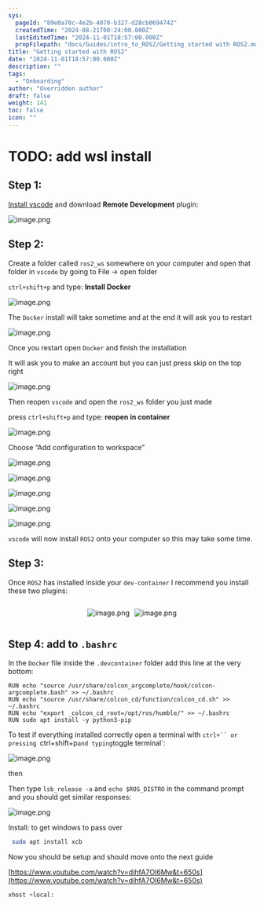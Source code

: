 ```yaml
---
sys:
  pageId: "89e0a78c-4e2b-4070-b327-d28cb0694742"
  createdTime: "2024-08-21T00:24:00.000Z"
  lastEditedTime: "2024-11-01T18:57:00.000Z"
  propFilepath: "docs/Guides/intro_to_ROS2/Getting started with ROS2.md"
title: "Getting started with ROS2"
date: "2024-11-01T18:57:00.000Z"
description: ""
tags:
  - "Onboarding"
author: "Overridden author"
draft: false
weight: 141
toc: false
icon: ""
---
```


# TODO: add wsl install

## Step 1:

[Install vscode](https://code.visualstudio.com/download) and download **Remote Development** plugin:

![image.png](https://prod-files-secure.s3.us-west-2.amazonaws.com/d518164a-d88e-44d1-a4ee-3adb3bd8bce0/efb52993-1881-4a40-b95e-6f020334f022/image.png?X-Amz-Algorithm=AWS4-HMAC-SHA256&X-Amz-Content-Sha256=UNSIGNED-PAYLOAD&X-Amz-Credential=ASIAZI2LB466Z5H2Q6H5%2F20250312%2Fus-west-2%2Fs3%2Faws4_request&X-Amz-Date=20250312T210717Z&X-Amz-Expires=3600&X-Amz-Security-Token=IQoJb3JpZ2luX2VjEH0aCXVzLXdlc3QtMiJHMEUCIQDfUQvb5hiDOQxkukD59iqKqW4hJePVek2xKy6s33OwlQIgXB0Abz25YvNj9kA5BsipxKpaVOiSVXxUv%2BbUtjCRFTcqiAQIxv%2F%2F%2F%2F%2F%2F%2F%2F%2F%2FARAAGgw2Mzc0MjMxODM4MDUiDFY4niNhc5cEir7QqCrcA47nt1JDgFWilksyRQLAy%2Br8SDac36PHmqvK2TyrL2crvoW90brhB%2B5m34jz3KKkRHo%2BDxYBfvJYexKH71vWsKEvbtxVBQXexv3SJmf%2FNJZAfIm0MpRK70IflqUZA%2BlYgvDRB4Les%2Bd9urYVVlzEsPGzSuuZN2xfB9AWDQEsnwi64mgRxPhdvJ49oaNICDoCyCpAPp1Hh2tL17XoOab8DdC3mxGlzhDKQD7Z%2ByMssMl3cVF4HpBg8xuasf6Oc8bodYfY37adUmbzur69DP0Fpg7rHkstmIYY0OUHkI4pj4kSet1PfiNRn4ENGpMI2UGcRKYUm2wBc1II9xz9KmNZDIVG2fRUD4Y2GlyhDkQx2uk45LAUHNr5cz0euI3GQpZ2z4peCKxMOMLqOmP2IzTIivNR1GGSRAgBEUjRfmFjpPKQer1HIe9XR33UjUW8iBbzDwMdB4QhdXCPuwA4%2BqEtDcpRCQwDMxvHdcOQVuPC1G%2F1bnChv%2F7mr3W3uXYjUNFif5ZKWyFTB1UWzwCs36CU%2FbkUbiqkS1tanSYRJ73tT9lfXTprSLgQKA0v2tdNonwm8Kw1qdPbvwsF%2BmLdP2ykye7z4a4uJ%2Fo4kN74aqcPiaEYHuwiGO1pYwCtXUVOMI7kx74GOqUBfiY7qVLYwKJ3a3IUue0pI9NqFLL6PATTOXsAxZzRZCaH98D9eg6xLhCxmKhHHwukeISS5dZbdUEr0rMHessuiYg1n%2F9Yp00lLWcAVBdojoFy4GKHAN%2F8OmH81BQ%2FGX49mCdOdY2IDDZgIhUPysYZABW23jCM4JvuAkjswUk4AdQNziOA1tV0rrllWpE8bM4tVa92Q6GQxJf%2Bb4RqctVElQnI%2Brhi&X-Amz-Signature=2d2e90114c8b364f870453b80525361c54d11e73f03f27beb2f1da35b95e951e&X-Amz-SignedHeaders=host&x-id=GetObject)

## Step 2:

Create a folder called `ros2_ws` somewhere on your computer and open that folder in `vscode` by going to File → open folder 

`ctrl+shift+p` and type: **Install Docker**

![image.png](https://prod-files-secure.s3.us-west-2.amazonaws.com/d518164a-d88e-44d1-a4ee-3adb3bd8bce0/2269dc0e-1cd5-47ff-bceb-c04ad9b2eab0/image.png?X-Amz-Algorithm=AWS4-HMAC-SHA256&X-Amz-Content-Sha256=UNSIGNED-PAYLOAD&X-Amz-Credential=ASIAZI2LB466Z5H2Q6H5%2F20250312%2Fus-west-2%2Fs3%2Faws4_request&X-Amz-Date=20250312T210717Z&X-Amz-Expires=3600&X-Amz-Security-Token=IQoJb3JpZ2luX2VjEH0aCXVzLXdlc3QtMiJHMEUCIQDfUQvb5hiDOQxkukD59iqKqW4hJePVek2xKy6s33OwlQIgXB0Abz25YvNj9kA5BsipxKpaVOiSVXxUv%2BbUtjCRFTcqiAQIxv%2F%2F%2F%2F%2F%2F%2F%2F%2F%2FARAAGgw2Mzc0MjMxODM4MDUiDFY4niNhc5cEir7QqCrcA47nt1JDgFWilksyRQLAy%2Br8SDac36PHmqvK2TyrL2crvoW90brhB%2B5m34jz3KKkRHo%2BDxYBfvJYexKH71vWsKEvbtxVBQXexv3SJmf%2FNJZAfIm0MpRK70IflqUZA%2BlYgvDRB4Les%2Bd9urYVVlzEsPGzSuuZN2xfB9AWDQEsnwi64mgRxPhdvJ49oaNICDoCyCpAPp1Hh2tL17XoOab8DdC3mxGlzhDKQD7Z%2ByMssMl3cVF4HpBg8xuasf6Oc8bodYfY37adUmbzur69DP0Fpg7rHkstmIYY0OUHkI4pj4kSet1PfiNRn4ENGpMI2UGcRKYUm2wBc1II9xz9KmNZDIVG2fRUD4Y2GlyhDkQx2uk45LAUHNr5cz0euI3GQpZ2z4peCKxMOMLqOmP2IzTIivNR1GGSRAgBEUjRfmFjpPKQer1HIe9XR33UjUW8iBbzDwMdB4QhdXCPuwA4%2BqEtDcpRCQwDMxvHdcOQVuPC1G%2F1bnChv%2F7mr3W3uXYjUNFif5ZKWyFTB1UWzwCs36CU%2FbkUbiqkS1tanSYRJ73tT9lfXTprSLgQKA0v2tdNonwm8Kw1qdPbvwsF%2BmLdP2ykye7z4a4uJ%2Fo4kN74aqcPiaEYHuwiGO1pYwCtXUVOMI7kx74GOqUBfiY7qVLYwKJ3a3IUue0pI9NqFLL6PATTOXsAxZzRZCaH98D9eg6xLhCxmKhHHwukeISS5dZbdUEr0rMHessuiYg1n%2F9Yp00lLWcAVBdojoFy4GKHAN%2F8OmH81BQ%2FGX49mCdOdY2IDDZgIhUPysYZABW23jCM4JvuAkjswUk4AdQNziOA1tV0rrllWpE8bM4tVa92Q6GQxJf%2Bb4RqctVElQnI%2Brhi&X-Amz-Signature=f7cfa83dd581dad0f419bb40147e457210048797062f57b05fb8250e28222dab&X-Amz-SignedHeaders=host&x-id=GetObject)

The `Docker` install will take sometime and at the end it will ask you to restart

![image.png](https://prod-files-secure.s3.us-west-2.amazonaws.com/d518164a-d88e-44d1-a4ee-3adb3bd8bce0/ed233f78-be33-4b1f-b89c-9c346c0e961e/image.png?X-Amz-Algorithm=AWS4-HMAC-SHA256&X-Amz-Content-Sha256=UNSIGNED-PAYLOAD&X-Amz-Credential=ASIAZI2LB466Z5H2Q6H5%2F20250312%2Fus-west-2%2Fs3%2Faws4_request&X-Amz-Date=20250312T210717Z&X-Amz-Expires=3600&X-Amz-Security-Token=IQoJb3JpZ2luX2VjEH0aCXVzLXdlc3QtMiJHMEUCIQDfUQvb5hiDOQxkukD59iqKqW4hJePVek2xKy6s33OwlQIgXB0Abz25YvNj9kA5BsipxKpaVOiSVXxUv%2BbUtjCRFTcqiAQIxv%2F%2F%2F%2F%2F%2F%2F%2F%2F%2FARAAGgw2Mzc0MjMxODM4MDUiDFY4niNhc5cEir7QqCrcA47nt1JDgFWilksyRQLAy%2Br8SDac36PHmqvK2TyrL2crvoW90brhB%2B5m34jz3KKkRHo%2BDxYBfvJYexKH71vWsKEvbtxVBQXexv3SJmf%2FNJZAfIm0MpRK70IflqUZA%2BlYgvDRB4Les%2Bd9urYVVlzEsPGzSuuZN2xfB9AWDQEsnwi64mgRxPhdvJ49oaNICDoCyCpAPp1Hh2tL17XoOab8DdC3mxGlzhDKQD7Z%2ByMssMl3cVF4HpBg8xuasf6Oc8bodYfY37adUmbzur69DP0Fpg7rHkstmIYY0OUHkI4pj4kSet1PfiNRn4ENGpMI2UGcRKYUm2wBc1II9xz9KmNZDIVG2fRUD4Y2GlyhDkQx2uk45LAUHNr5cz0euI3GQpZ2z4peCKxMOMLqOmP2IzTIivNR1GGSRAgBEUjRfmFjpPKQer1HIe9XR33UjUW8iBbzDwMdB4QhdXCPuwA4%2BqEtDcpRCQwDMxvHdcOQVuPC1G%2F1bnChv%2F7mr3W3uXYjUNFif5ZKWyFTB1UWzwCs36CU%2FbkUbiqkS1tanSYRJ73tT9lfXTprSLgQKA0v2tdNonwm8Kw1qdPbvwsF%2BmLdP2ykye7z4a4uJ%2Fo4kN74aqcPiaEYHuwiGO1pYwCtXUVOMI7kx74GOqUBfiY7qVLYwKJ3a3IUue0pI9NqFLL6PATTOXsAxZzRZCaH98D9eg6xLhCxmKhHHwukeISS5dZbdUEr0rMHessuiYg1n%2F9Yp00lLWcAVBdojoFy4GKHAN%2F8OmH81BQ%2FGX49mCdOdY2IDDZgIhUPysYZABW23jCM4JvuAkjswUk4AdQNziOA1tV0rrllWpE8bM4tVa92Q6GQxJf%2Bb4RqctVElQnI%2Brhi&X-Amz-Signature=9f8a5847895ea0c07247daff1091dcae729b6d47acd84de9f1d35422972a1bc7&X-Amz-SignedHeaders=host&x-id=GetObject)

Once you restart open `Docker` and finish the installation

It will ask you to make an account but you can just press skip on the top right

![image.png](https://prod-files-secure.s3.us-west-2.amazonaws.com/d518164a-d88e-44d1-a4ee-3adb3bd8bce0/21010ad9-1659-4fd9-9f59-9932a09b2a3d/image.png?X-Amz-Algorithm=AWS4-HMAC-SHA256&X-Amz-Content-Sha256=UNSIGNED-PAYLOAD&X-Amz-Credential=ASIAZI2LB466Z5H2Q6H5%2F20250312%2Fus-west-2%2Fs3%2Faws4_request&X-Amz-Date=20250312T210717Z&X-Amz-Expires=3600&X-Amz-Security-Token=IQoJb3JpZ2luX2VjEH0aCXVzLXdlc3QtMiJHMEUCIQDfUQvb5hiDOQxkukD59iqKqW4hJePVek2xKy6s33OwlQIgXB0Abz25YvNj9kA5BsipxKpaVOiSVXxUv%2BbUtjCRFTcqiAQIxv%2F%2F%2F%2F%2F%2F%2F%2F%2F%2FARAAGgw2Mzc0MjMxODM4MDUiDFY4niNhc5cEir7QqCrcA47nt1JDgFWilksyRQLAy%2Br8SDac36PHmqvK2TyrL2crvoW90brhB%2B5m34jz3KKkRHo%2BDxYBfvJYexKH71vWsKEvbtxVBQXexv3SJmf%2FNJZAfIm0MpRK70IflqUZA%2BlYgvDRB4Les%2Bd9urYVVlzEsPGzSuuZN2xfB9AWDQEsnwi64mgRxPhdvJ49oaNICDoCyCpAPp1Hh2tL17XoOab8DdC3mxGlzhDKQD7Z%2ByMssMl3cVF4HpBg8xuasf6Oc8bodYfY37adUmbzur69DP0Fpg7rHkstmIYY0OUHkI4pj4kSet1PfiNRn4ENGpMI2UGcRKYUm2wBc1II9xz9KmNZDIVG2fRUD4Y2GlyhDkQx2uk45LAUHNr5cz0euI3GQpZ2z4peCKxMOMLqOmP2IzTIivNR1GGSRAgBEUjRfmFjpPKQer1HIe9XR33UjUW8iBbzDwMdB4QhdXCPuwA4%2BqEtDcpRCQwDMxvHdcOQVuPC1G%2F1bnChv%2F7mr3W3uXYjUNFif5ZKWyFTB1UWzwCs36CU%2FbkUbiqkS1tanSYRJ73tT9lfXTprSLgQKA0v2tdNonwm8Kw1qdPbvwsF%2BmLdP2ykye7z4a4uJ%2Fo4kN74aqcPiaEYHuwiGO1pYwCtXUVOMI7kx74GOqUBfiY7qVLYwKJ3a3IUue0pI9NqFLL6PATTOXsAxZzRZCaH98D9eg6xLhCxmKhHHwukeISS5dZbdUEr0rMHessuiYg1n%2F9Yp00lLWcAVBdojoFy4GKHAN%2F8OmH81BQ%2FGX49mCdOdY2IDDZgIhUPysYZABW23jCM4JvuAkjswUk4AdQNziOA1tV0rrllWpE8bM4tVa92Q6GQxJf%2Bb4RqctVElQnI%2Brhi&X-Amz-Signature=e15c167cefa52f55c6ab9a71dc68f185ea3aa67f7fdc1459ca881e0e14fcb50f&X-Amz-SignedHeaders=host&x-id=GetObject)

Then reopen `vscode` and open the `ros2_ws` folder you just made

press `ctrl+shift+p` and type: **reopen in container**

![image.png](https://prod-files-secure.s3.us-west-2.amazonaws.com/d518164a-d88e-44d1-a4ee-3adb3bd8bce0/4e93b8c2-41ad-488c-8095-c74205196118/image.png?X-Amz-Algorithm=AWS4-HMAC-SHA256&X-Amz-Content-Sha256=UNSIGNED-PAYLOAD&X-Amz-Credential=ASIAZI2LB466Z5H2Q6H5%2F20250312%2Fus-west-2%2Fs3%2Faws4_request&X-Amz-Date=20250312T210717Z&X-Amz-Expires=3600&X-Amz-Security-Token=IQoJb3JpZ2luX2VjEH0aCXVzLXdlc3QtMiJHMEUCIQDfUQvb5hiDOQxkukD59iqKqW4hJePVek2xKy6s33OwlQIgXB0Abz25YvNj9kA5BsipxKpaVOiSVXxUv%2BbUtjCRFTcqiAQIxv%2F%2F%2F%2F%2F%2F%2F%2F%2F%2FARAAGgw2Mzc0MjMxODM4MDUiDFY4niNhc5cEir7QqCrcA47nt1JDgFWilksyRQLAy%2Br8SDac36PHmqvK2TyrL2crvoW90brhB%2B5m34jz3KKkRHo%2BDxYBfvJYexKH71vWsKEvbtxVBQXexv3SJmf%2FNJZAfIm0MpRK70IflqUZA%2BlYgvDRB4Les%2Bd9urYVVlzEsPGzSuuZN2xfB9AWDQEsnwi64mgRxPhdvJ49oaNICDoCyCpAPp1Hh2tL17XoOab8DdC3mxGlzhDKQD7Z%2ByMssMl3cVF4HpBg8xuasf6Oc8bodYfY37adUmbzur69DP0Fpg7rHkstmIYY0OUHkI4pj4kSet1PfiNRn4ENGpMI2UGcRKYUm2wBc1II9xz9KmNZDIVG2fRUD4Y2GlyhDkQx2uk45LAUHNr5cz0euI3GQpZ2z4peCKxMOMLqOmP2IzTIivNR1GGSRAgBEUjRfmFjpPKQer1HIe9XR33UjUW8iBbzDwMdB4QhdXCPuwA4%2BqEtDcpRCQwDMxvHdcOQVuPC1G%2F1bnChv%2F7mr3W3uXYjUNFif5ZKWyFTB1UWzwCs36CU%2FbkUbiqkS1tanSYRJ73tT9lfXTprSLgQKA0v2tdNonwm8Kw1qdPbvwsF%2BmLdP2ykye7z4a4uJ%2Fo4kN74aqcPiaEYHuwiGO1pYwCtXUVOMI7kx74GOqUBfiY7qVLYwKJ3a3IUue0pI9NqFLL6PATTOXsAxZzRZCaH98D9eg6xLhCxmKhHHwukeISS5dZbdUEr0rMHessuiYg1n%2F9Yp00lLWcAVBdojoFy4GKHAN%2F8OmH81BQ%2FGX49mCdOdY2IDDZgIhUPysYZABW23jCM4JvuAkjswUk4AdQNziOA1tV0rrllWpE8bM4tVa92Q6GQxJf%2Bb4RqctVElQnI%2Brhi&X-Amz-Signature=2a9d5c20f339dac40fcd3db4c6aeb934d8fbef4c508f4dec269568c5c3319bbf&X-Amz-SignedHeaders=host&x-id=GetObject)

Choose “Add configuration to workspace”

![image.png](https://prod-files-secure.s3.us-west-2.amazonaws.com/d518164a-d88e-44d1-a4ee-3adb3bd8bce0/9560b282-5060-4989-ba37-97e7b2c22476/image.png?X-Amz-Algorithm=AWS4-HMAC-SHA256&X-Amz-Content-Sha256=UNSIGNED-PAYLOAD&X-Amz-Credential=ASIAZI2LB466Z5H2Q6H5%2F20250312%2Fus-west-2%2Fs3%2Faws4_request&X-Amz-Date=20250312T210717Z&X-Amz-Expires=3600&X-Amz-Security-Token=IQoJb3JpZ2luX2VjEH0aCXVzLXdlc3QtMiJHMEUCIQDfUQvb5hiDOQxkukD59iqKqW4hJePVek2xKy6s33OwlQIgXB0Abz25YvNj9kA5BsipxKpaVOiSVXxUv%2BbUtjCRFTcqiAQIxv%2F%2F%2F%2F%2F%2F%2F%2F%2F%2FARAAGgw2Mzc0MjMxODM4MDUiDFY4niNhc5cEir7QqCrcA47nt1JDgFWilksyRQLAy%2Br8SDac36PHmqvK2TyrL2crvoW90brhB%2B5m34jz3KKkRHo%2BDxYBfvJYexKH71vWsKEvbtxVBQXexv3SJmf%2FNJZAfIm0MpRK70IflqUZA%2BlYgvDRB4Les%2Bd9urYVVlzEsPGzSuuZN2xfB9AWDQEsnwi64mgRxPhdvJ49oaNICDoCyCpAPp1Hh2tL17XoOab8DdC3mxGlzhDKQD7Z%2ByMssMl3cVF4HpBg8xuasf6Oc8bodYfY37adUmbzur69DP0Fpg7rHkstmIYY0OUHkI4pj4kSet1PfiNRn4ENGpMI2UGcRKYUm2wBc1II9xz9KmNZDIVG2fRUD4Y2GlyhDkQx2uk45LAUHNr5cz0euI3GQpZ2z4peCKxMOMLqOmP2IzTIivNR1GGSRAgBEUjRfmFjpPKQer1HIe9XR33UjUW8iBbzDwMdB4QhdXCPuwA4%2BqEtDcpRCQwDMxvHdcOQVuPC1G%2F1bnChv%2F7mr3W3uXYjUNFif5ZKWyFTB1UWzwCs36CU%2FbkUbiqkS1tanSYRJ73tT9lfXTprSLgQKA0v2tdNonwm8Kw1qdPbvwsF%2BmLdP2ykye7z4a4uJ%2Fo4kN74aqcPiaEYHuwiGO1pYwCtXUVOMI7kx74GOqUBfiY7qVLYwKJ3a3IUue0pI9NqFLL6PATTOXsAxZzRZCaH98D9eg6xLhCxmKhHHwukeISS5dZbdUEr0rMHessuiYg1n%2F9Yp00lLWcAVBdojoFy4GKHAN%2F8OmH81BQ%2FGX49mCdOdY2IDDZgIhUPysYZABW23jCM4JvuAkjswUk4AdQNziOA1tV0rrllWpE8bM4tVa92Q6GQxJf%2Bb4RqctVElQnI%2Brhi&X-Amz-Signature=aac5b3a9fce43254f855b45ae8097f0e86c59db23c320f40401dba14bf565380&X-Amz-SignedHeaders=host&x-id=GetObject)

![image.png](https://prod-files-secure.s3.us-west-2.amazonaws.com/d518164a-d88e-44d1-a4ee-3adb3bd8bce0/2ee63f81-886b-48e8-a553-dc6e5eac99e4/image.png?X-Amz-Algorithm=AWS4-HMAC-SHA256&X-Amz-Content-Sha256=UNSIGNED-PAYLOAD&X-Amz-Credential=ASIAZI2LB466Z5H2Q6H5%2F20250312%2Fus-west-2%2Fs3%2Faws4_request&X-Amz-Date=20250312T210717Z&X-Amz-Expires=3600&X-Amz-Security-Token=IQoJb3JpZ2luX2VjEH0aCXVzLXdlc3QtMiJHMEUCIQDfUQvb5hiDOQxkukD59iqKqW4hJePVek2xKy6s33OwlQIgXB0Abz25YvNj9kA5BsipxKpaVOiSVXxUv%2BbUtjCRFTcqiAQIxv%2F%2F%2F%2F%2F%2F%2F%2F%2F%2FARAAGgw2Mzc0MjMxODM4MDUiDFY4niNhc5cEir7QqCrcA47nt1JDgFWilksyRQLAy%2Br8SDac36PHmqvK2TyrL2crvoW90brhB%2B5m34jz3KKkRHo%2BDxYBfvJYexKH71vWsKEvbtxVBQXexv3SJmf%2FNJZAfIm0MpRK70IflqUZA%2BlYgvDRB4Les%2Bd9urYVVlzEsPGzSuuZN2xfB9AWDQEsnwi64mgRxPhdvJ49oaNICDoCyCpAPp1Hh2tL17XoOab8DdC3mxGlzhDKQD7Z%2ByMssMl3cVF4HpBg8xuasf6Oc8bodYfY37adUmbzur69DP0Fpg7rHkstmIYY0OUHkI4pj4kSet1PfiNRn4ENGpMI2UGcRKYUm2wBc1II9xz9KmNZDIVG2fRUD4Y2GlyhDkQx2uk45LAUHNr5cz0euI3GQpZ2z4peCKxMOMLqOmP2IzTIivNR1GGSRAgBEUjRfmFjpPKQer1HIe9XR33UjUW8iBbzDwMdB4QhdXCPuwA4%2BqEtDcpRCQwDMxvHdcOQVuPC1G%2F1bnChv%2F7mr3W3uXYjUNFif5ZKWyFTB1UWzwCs36CU%2FbkUbiqkS1tanSYRJ73tT9lfXTprSLgQKA0v2tdNonwm8Kw1qdPbvwsF%2BmLdP2ykye7z4a4uJ%2Fo4kN74aqcPiaEYHuwiGO1pYwCtXUVOMI7kx74GOqUBfiY7qVLYwKJ3a3IUue0pI9NqFLL6PATTOXsAxZzRZCaH98D9eg6xLhCxmKhHHwukeISS5dZbdUEr0rMHessuiYg1n%2F9Yp00lLWcAVBdojoFy4GKHAN%2F8OmH81BQ%2FGX49mCdOdY2IDDZgIhUPysYZABW23jCM4JvuAkjswUk4AdQNziOA1tV0rrllWpE8bM4tVa92Q6GQxJf%2Bb4RqctVElQnI%2Brhi&X-Amz-Signature=ad589db581c4db8b33a28d9ea1d1a5c69f36b383b0ce2e68ed7b7daed357c2ea&X-Amz-SignedHeaders=host&x-id=GetObject)

![image.png](https://prod-files-secure.s3.us-west-2.amazonaws.com/d518164a-d88e-44d1-a4ee-3adb3bd8bce0/ae1580b2-b048-407e-aed9-b584224a7a04/image.png?X-Amz-Algorithm=AWS4-HMAC-SHA256&X-Amz-Content-Sha256=UNSIGNED-PAYLOAD&X-Amz-Credential=ASIAZI2LB466Z5H2Q6H5%2F20250312%2Fus-west-2%2Fs3%2Faws4_request&X-Amz-Date=20250312T210717Z&X-Amz-Expires=3600&X-Amz-Security-Token=IQoJb3JpZ2luX2VjEH0aCXVzLXdlc3QtMiJHMEUCIQDfUQvb5hiDOQxkukD59iqKqW4hJePVek2xKy6s33OwlQIgXB0Abz25YvNj9kA5BsipxKpaVOiSVXxUv%2BbUtjCRFTcqiAQIxv%2F%2F%2F%2F%2F%2F%2F%2F%2F%2FARAAGgw2Mzc0MjMxODM4MDUiDFY4niNhc5cEir7QqCrcA47nt1JDgFWilksyRQLAy%2Br8SDac36PHmqvK2TyrL2crvoW90brhB%2B5m34jz3KKkRHo%2BDxYBfvJYexKH71vWsKEvbtxVBQXexv3SJmf%2FNJZAfIm0MpRK70IflqUZA%2BlYgvDRB4Les%2Bd9urYVVlzEsPGzSuuZN2xfB9AWDQEsnwi64mgRxPhdvJ49oaNICDoCyCpAPp1Hh2tL17XoOab8DdC3mxGlzhDKQD7Z%2ByMssMl3cVF4HpBg8xuasf6Oc8bodYfY37adUmbzur69DP0Fpg7rHkstmIYY0OUHkI4pj4kSet1PfiNRn4ENGpMI2UGcRKYUm2wBc1II9xz9KmNZDIVG2fRUD4Y2GlyhDkQx2uk45LAUHNr5cz0euI3GQpZ2z4peCKxMOMLqOmP2IzTIivNR1GGSRAgBEUjRfmFjpPKQer1HIe9XR33UjUW8iBbzDwMdB4QhdXCPuwA4%2BqEtDcpRCQwDMxvHdcOQVuPC1G%2F1bnChv%2F7mr3W3uXYjUNFif5ZKWyFTB1UWzwCs36CU%2FbkUbiqkS1tanSYRJ73tT9lfXTprSLgQKA0v2tdNonwm8Kw1qdPbvwsF%2BmLdP2ykye7z4a4uJ%2Fo4kN74aqcPiaEYHuwiGO1pYwCtXUVOMI7kx74GOqUBfiY7qVLYwKJ3a3IUue0pI9NqFLL6PATTOXsAxZzRZCaH98D9eg6xLhCxmKhHHwukeISS5dZbdUEr0rMHessuiYg1n%2F9Yp00lLWcAVBdojoFy4GKHAN%2F8OmH81BQ%2FGX49mCdOdY2IDDZgIhUPysYZABW23jCM4JvuAkjswUk4AdQNziOA1tV0rrllWpE8bM4tVa92Q6GQxJf%2Bb4RqctVElQnI%2Brhi&X-Amz-Signature=66cb39682984aa4eb7f60e07d5e5b30cd0968a04d1279fd623818ac69d7a7b71&X-Amz-SignedHeaders=host&x-id=GetObject)

![image.png](https://prod-files-secure.s3.us-west-2.amazonaws.com/d518164a-d88e-44d1-a4ee-3adb3bd8bce0/53255b28-f75e-430f-b9e3-c0ac8577e42b/image.png?X-Amz-Algorithm=AWS4-HMAC-SHA256&X-Amz-Content-Sha256=UNSIGNED-PAYLOAD&X-Amz-Credential=ASIAZI2LB466Z5H2Q6H5%2F20250312%2Fus-west-2%2Fs3%2Faws4_request&X-Amz-Date=20250312T210717Z&X-Amz-Expires=3600&X-Amz-Security-Token=IQoJb3JpZ2luX2VjEH0aCXVzLXdlc3QtMiJHMEUCIQDfUQvb5hiDOQxkukD59iqKqW4hJePVek2xKy6s33OwlQIgXB0Abz25YvNj9kA5BsipxKpaVOiSVXxUv%2BbUtjCRFTcqiAQIxv%2F%2F%2F%2F%2F%2F%2F%2F%2F%2FARAAGgw2Mzc0MjMxODM4MDUiDFY4niNhc5cEir7QqCrcA47nt1JDgFWilksyRQLAy%2Br8SDac36PHmqvK2TyrL2crvoW90brhB%2B5m34jz3KKkRHo%2BDxYBfvJYexKH71vWsKEvbtxVBQXexv3SJmf%2FNJZAfIm0MpRK70IflqUZA%2BlYgvDRB4Les%2Bd9urYVVlzEsPGzSuuZN2xfB9AWDQEsnwi64mgRxPhdvJ49oaNICDoCyCpAPp1Hh2tL17XoOab8DdC3mxGlzhDKQD7Z%2ByMssMl3cVF4HpBg8xuasf6Oc8bodYfY37adUmbzur69DP0Fpg7rHkstmIYY0OUHkI4pj4kSet1PfiNRn4ENGpMI2UGcRKYUm2wBc1II9xz9KmNZDIVG2fRUD4Y2GlyhDkQx2uk45LAUHNr5cz0euI3GQpZ2z4peCKxMOMLqOmP2IzTIivNR1GGSRAgBEUjRfmFjpPKQer1HIe9XR33UjUW8iBbzDwMdB4QhdXCPuwA4%2BqEtDcpRCQwDMxvHdcOQVuPC1G%2F1bnChv%2F7mr3W3uXYjUNFif5ZKWyFTB1UWzwCs36CU%2FbkUbiqkS1tanSYRJ73tT9lfXTprSLgQKA0v2tdNonwm8Kw1qdPbvwsF%2BmLdP2ykye7z4a4uJ%2Fo4kN74aqcPiaEYHuwiGO1pYwCtXUVOMI7kx74GOqUBfiY7qVLYwKJ3a3IUue0pI9NqFLL6PATTOXsAxZzRZCaH98D9eg6xLhCxmKhHHwukeISS5dZbdUEr0rMHessuiYg1n%2F9Yp00lLWcAVBdojoFy4GKHAN%2F8OmH81BQ%2FGX49mCdOdY2IDDZgIhUPysYZABW23jCM4JvuAkjswUk4AdQNziOA1tV0rrllWpE8bM4tVa92Q6GQxJf%2Bb4RqctVElQnI%2Brhi&X-Amz-Signature=e06a2e89ffac278001d6f74b7ba82a9ae3043a03c1d5def1d46b6b5577a2575f&X-Amz-SignedHeaders=host&x-id=GetObject)

![image.png](https://prod-files-secure.s3.us-west-2.amazonaws.com/d518164a-d88e-44d1-a4ee-3adb3bd8bce0/7c562767-5af9-4ffb-97d1-327bcdf4ee00/image.png?X-Amz-Algorithm=AWS4-HMAC-SHA256&X-Amz-Content-Sha256=UNSIGNED-PAYLOAD&X-Amz-Credential=ASIAZI2LB466Z5H2Q6H5%2F20250312%2Fus-west-2%2Fs3%2Faws4_request&X-Amz-Date=20250312T210717Z&X-Amz-Expires=3600&X-Amz-Security-Token=IQoJb3JpZ2luX2VjEH0aCXVzLXdlc3QtMiJHMEUCIQDfUQvb5hiDOQxkukD59iqKqW4hJePVek2xKy6s33OwlQIgXB0Abz25YvNj9kA5BsipxKpaVOiSVXxUv%2BbUtjCRFTcqiAQIxv%2F%2F%2F%2F%2F%2F%2F%2F%2F%2FARAAGgw2Mzc0MjMxODM4MDUiDFY4niNhc5cEir7QqCrcA47nt1JDgFWilksyRQLAy%2Br8SDac36PHmqvK2TyrL2crvoW90brhB%2B5m34jz3KKkRHo%2BDxYBfvJYexKH71vWsKEvbtxVBQXexv3SJmf%2FNJZAfIm0MpRK70IflqUZA%2BlYgvDRB4Les%2Bd9urYVVlzEsPGzSuuZN2xfB9AWDQEsnwi64mgRxPhdvJ49oaNICDoCyCpAPp1Hh2tL17XoOab8DdC3mxGlzhDKQD7Z%2ByMssMl3cVF4HpBg8xuasf6Oc8bodYfY37adUmbzur69DP0Fpg7rHkstmIYY0OUHkI4pj4kSet1PfiNRn4ENGpMI2UGcRKYUm2wBc1II9xz9KmNZDIVG2fRUD4Y2GlyhDkQx2uk45LAUHNr5cz0euI3GQpZ2z4peCKxMOMLqOmP2IzTIivNR1GGSRAgBEUjRfmFjpPKQer1HIe9XR33UjUW8iBbzDwMdB4QhdXCPuwA4%2BqEtDcpRCQwDMxvHdcOQVuPC1G%2F1bnChv%2F7mr3W3uXYjUNFif5ZKWyFTB1UWzwCs36CU%2FbkUbiqkS1tanSYRJ73tT9lfXTprSLgQKA0v2tdNonwm8Kw1qdPbvwsF%2BmLdP2ykye7z4a4uJ%2Fo4kN74aqcPiaEYHuwiGO1pYwCtXUVOMI7kx74GOqUBfiY7qVLYwKJ3a3IUue0pI9NqFLL6PATTOXsAxZzRZCaH98D9eg6xLhCxmKhHHwukeISS5dZbdUEr0rMHessuiYg1n%2F9Yp00lLWcAVBdojoFy4GKHAN%2F8OmH81BQ%2FGX49mCdOdY2IDDZgIhUPysYZABW23jCM4JvuAkjswUk4AdQNziOA1tV0rrllWpE8bM4tVa92Q6GQxJf%2Bb4RqctVElQnI%2Brhi&X-Amz-Signature=fcea032ff033ace5b50561f372c4ec7b35554d331be5fdf0813448e3c4ae062a&X-Amz-SignedHeaders=host&x-id=GetObject)

`vscode` will now install `ROS2` onto your computer so this may take some time.

## Step 3:

Once `ROS2` has installed inside your `dev-container` I recommend you install these two plugins:

<div style="display: flex;flex-direction: row; column-gap:10px; max-width: 630px;justify-content: center;">
<div>

![image.png](https://prod-files-secure.s3.us-west-2.amazonaws.com/d518164a-d88e-44d1-a4ee-3adb3bd8bce0/3fc3d550-5a54-4ba1-ba6b-faa01cdb7369/image.png?X-Amz-Algorithm=AWS4-HMAC-SHA256&X-Amz-Content-Sha256=UNSIGNED-PAYLOAD&X-Amz-Credential=ASIAZI2LB466QRWOMJLJ%2F20250312%2Fus-west-2%2Fs3%2Faws4_request&X-Amz-Date=20250312T210719Z&X-Amz-Expires=3600&X-Amz-Security-Token=IQoJb3JpZ2luX2VjEH0aCXVzLXdlc3QtMiJGMEQCIHFGObCpO2%2BRbtFEEq6uobYRpTsaRKvGRMQPycdOV%2BhsAiBFwIVOu5rgG9K2oj5E%2BuFXJpeLb9Cudip9d%2F2NrOYbsCqIBAjG%2F%2F%2F%2F%2F%2F%2F%2F%2F%2F8BEAAaDDYzNzQyMzE4MzgwNSIMeF%2BXupFeMBZE61CzKtwDhbe6Hx8CmalkUkoEzX%2ByWtCZ2AQt4fcAGrJ49r75%2F%2BXjxwgVMiELYoioBezxdzAiQqdY1Wi4R2CjDVUPD5nub7ArB2JpL0bLxyozVDQR3%2B5laZP08inqE%2Fe%2FTs3Tj4snxYhvBfGjO1UrVIpOZ4mluApdnMVu7V08rrQ6xl2WawFPuHokV%2FXAyC4smJsiy6maAn17AGr9PL5Tdw1Ep%2B%2FaC90f3XEA03aT8ILMS%2FhifeBYYYVvmrnqxxmZRqyXZe1jfGpQl4skcm5jddt%2Fczjtfsm%2BcC6rpihLXzbAfQyaZfWeFUa75PmWZNtv4d09DxG5%2BJJS338QW7YkJdnG53wUMXkiAP3cIHyA1sftRsZDo7KnIemVyXdwYH1JF40QUF0FVu6vsQdv1%2F1UwANJcXvhDzv49A8Xh2Edo9%2BLmAa90M57M980N7a3%2Bju33wPM2g3hifsnbpdIErP23o%2FzBVylTtQUfpBxEVfIzzW6G7fRoLTpMGPFgMTlmy35%2BfF2cQvuUWYh4IF2eMBOunKfdFJkcMUbEeQ%2FINO02Ir%2FxChVC8%2Bnbfi5j1EHMSqaAM%2BvB2zbBVvVCBGH8W1pRvc9a8Kwi4BLQAzGOmZcf32wM42GZguQHAJ1%2FjBo1%2FKq%2BJ8w8%2BPHvgY6pgGioql%2Bki4QulrQfSE8LwTY8BU1vBY9VrSvyT90%2BrHp%2BHEtlcuAze3Zf%2F3sU7uQC6wZQFEAGsjwzBaCuSpwnKu0KS4Gwisq9foeM5aBa8S8Z7ij8cGLmZjef8Y1BJ1NTBrIk89kUUb5R9S8lzbdFQ8OwmJJlmibJo3OwjBEuU39IIkmYguVnXKEczLWNQVjcK2vJqVf1tefqKrF7%2BUj1vTwMFiM5Tf9&X-Amz-Signature=d3a723cd07ba4d4a624680976b8de474cf4e42d59dc9b1b796ea21b6202b64b0&X-Amz-SignedHeaders=host&x-id=GetObject)

</div>
<div>

![image.png](https://prod-files-secure.s3.us-west-2.amazonaws.com/d518164a-d88e-44d1-a4ee-3adb3bd8bce0/d994cc66-13c2-4093-a5a3-f84cf4601a82/image.png?X-Amz-Algorithm=AWS4-HMAC-SHA256&X-Amz-Content-Sha256=UNSIGNED-PAYLOAD&X-Amz-Credential=ASIAZI2LB4663IUO5AUB%2F20250312%2Fus-west-2%2Fs3%2Faws4_request&X-Amz-Date=20250312T210719Z&X-Amz-Expires=3600&X-Amz-Security-Token=IQoJb3JpZ2luX2VjEH0aCXVzLXdlc3QtMiJIMEYCIQD6g%2FRlzf2E7GZmGJcXzXruC2li08CwdS%2BKLiBLHP%2B4DwIhAP0KjGTiPE%2FG%2F6K2CPSdwcEeAVw%2BsmMMkYHl4gygXpC5KogECMb%2F%2F%2F%2F%2F%2F%2F%2F%2F%2FwEQABoMNjM3NDIzMTgzODA1Igz6gUC3UGvovLHs8Ywq3AP24Fys29TpoSW3rTUphzy62i6GCX1m7zJzjFi2Qpb6gkU3VIJ4ANPUUYLIkBKGFlgIcobkPzDnbcT9u%2Bp8VqF17U2dPMo9kUth049MoOBKs5BHP3nkKwZqFesqTX%2B34zh9bbrDJ1bxw2hKbxZJQ0oA8wBN%2BXaGDJnZvVrvMhZbpEHhueNFTW6plDgGBjyCJd8Y6THc8446JNsgdNESxsPV8Jwdb%2BiZYfkSGFIMalBshE8Ggeq9Jezucc3I0pssGd2veRF0y4xyj2hcLWw%2B8%2BTy9Xyw2YvGzPZ3hiRuJHCBKwXt5SaAoohyFc%2BkdBB0A7BjjOghb9kq5CWaB75hAhjPeBGbY1THKkEphbS868AxC1XsmW6nNvvg8SG9QESmPQTtxqkkNsAhFUGjeiiAzllYGD2GKeB4kSX2NYkRQ414WD6Q2k3ouAMHCFwnWGIIVs1CyUI7BDYVdtgGUR3Xt6273TBNEYXvinXXwaXXtDT9H4vbk4YDbAzxE3Ws3LenHU512c3CV8WsxGAHPj%2BtCZW4Fg0K5maIQqgPVBq5QniD5bDjBAtEeD39rocW%2BE9UqoBBSTNMoOdIl2cZf%2BxlC9AeGhcrJ0Z0vTnH7Itpk5Gr5PehYv5hAjRX2Q9tWTCt5Me%2BBjqkAaYMll5K6PrE1pYgsZvZD0IBev%2Bu8DAF2mE6uEhHg4C4krzJhQY68gt3E7bDpWgdt1qbvoh1tsnzVcLB2Par3cVGpAkGl0NeSSv3yHv10H7JrhmurA8eFakObk8HbGnsYjO8ck7o08QAJfM%2B%2FIeQ8EPgGc0BXo2TeV7tBEazQsDrISE03TdueZzolnpSkHDRoTjgzFVQ%2BfKtzt%2Bbyquwdq%2B03LeS&X-Amz-Signature=4a40637beb10b20b3d7b677ecf0fcbd8d92c30e7825787cdf1c7e78ddc143a37&X-Amz-SignedHeaders=host&x-id=GetObject)

</div>
</div>

## Step 4: add to `.bashrc`

In the `Docker` file inside the `.devcontainer` folder add this line at the very bottom: 

```docker
RUN echo "source /usr/share/colcon_argcomplete/hook/colcon-argcomplete.bash" >> ~/.bashrc
RUN echo "source /usr/share/colcon_cd/function/colcon_cd.sh" >> ~/.bashrc
RUN echo "export _colcon_cd_root=/opt/ros/humble/" >> ~/.bashrc
RUN sudo apt install -y python3-pip 
```

To test if everything installed correctly open a terminal with `ctrl+`` or pressing `ctrl+shift+p` and typing `toggle terminal`:

![image.png](https://prod-files-secure.s3.us-west-2.amazonaws.com/d518164a-d88e-44d1-a4ee-3adb3bd8bce0/6a4943d8-b04e-4c02-9a58-775f3384d1a5/image.png?X-Amz-Algorithm=AWS4-HMAC-SHA256&X-Amz-Content-Sha256=UNSIGNED-PAYLOAD&X-Amz-Credential=ASIAZI2LB466Z5H2Q6H5%2F20250312%2Fus-west-2%2Fs3%2Faws4_request&X-Amz-Date=20250312T210717Z&X-Amz-Expires=3600&X-Amz-Security-Token=IQoJb3JpZ2luX2VjEH0aCXVzLXdlc3QtMiJHMEUCIQDfUQvb5hiDOQxkukD59iqKqW4hJePVek2xKy6s33OwlQIgXB0Abz25YvNj9kA5BsipxKpaVOiSVXxUv%2BbUtjCRFTcqiAQIxv%2F%2F%2F%2F%2F%2F%2F%2F%2F%2FARAAGgw2Mzc0MjMxODM4MDUiDFY4niNhc5cEir7QqCrcA47nt1JDgFWilksyRQLAy%2Br8SDac36PHmqvK2TyrL2crvoW90brhB%2B5m34jz3KKkRHo%2BDxYBfvJYexKH71vWsKEvbtxVBQXexv3SJmf%2FNJZAfIm0MpRK70IflqUZA%2BlYgvDRB4Les%2Bd9urYVVlzEsPGzSuuZN2xfB9AWDQEsnwi64mgRxPhdvJ49oaNICDoCyCpAPp1Hh2tL17XoOab8DdC3mxGlzhDKQD7Z%2ByMssMl3cVF4HpBg8xuasf6Oc8bodYfY37adUmbzur69DP0Fpg7rHkstmIYY0OUHkI4pj4kSet1PfiNRn4ENGpMI2UGcRKYUm2wBc1II9xz9KmNZDIVG2fRUD4Y2GlyhDkQx2uk45LAUHNr5cz0euI3GQpZ2z4peCKxMOMLqOmP2IzTIivNR1GGSRAgBEUjRfmFjpPKQer1HIe9XR33UjUW8iBbzDwMdB4QhdXCPuwA4%2BqEtDcpRCQwDMxvHdcOQVuPC1G%2F1bnChv%2F7mr3W3uXYjUNFif5ZKWyFTB1UWzwCs36CU%2FbkUbiqkS1tanSYRJ73tT9lfXTprSLgQKA0v2tdNonwm8Kw1qdPbvwsF%2BmLdP2ykye7z4a4uJ%2Fo4kN74aqcPiaEYHuwiGO1pYwCtXUVOMI7kx74GOqUBfiY7qVLYwKJ3a3IUue0pI9NqFLL6PATTOXsAxZzRZCaH98D9eg6xLhCxmKhHHwukeISS5dZbdUEr0rMHessuiYg1n%2F9Yp00lLWcAVBdojoFy4GKHAN%2F8OmH81BQ%2FGX49mCdOdY2IDDZgIhUPysYZABW23jCM4JvuAkjswUk4AdQNziOA1tV0rrllWpE8bM4tVa92Q6GQxJf%2Bb4RqctVElQnI%2Brhi&X-Amz-Signature=ea6ef739f07def5d59f40b930c72e629618ab27a6f1ae10503b8eadffd3c7933&X-Amz-SignedHeaders=host&x-id=GetObject)

then 

Then type `lsb_release -a` and `echo $ROS_DISTRO` in the command prompt and you should get similar responses:

![image.png](https://prod-files-secure.s3.us-west-2.amazonaws.com/d518164a-d88e-44d1-a4ee-3adb3bd8bce0/3e635dec-a805-4e85-8b9e-d000e5b71a4e/image.png?X-Amz-Algorithm=AWS4-HMAC-SHA256&X-Amz-Content-Sha256=UNSIGNED-PAYLOAD&X-Amz-Credential=ASIAZI2LB466Z5H2Q6H5%2F20250312%2Fus-west-2%2Fs3%2Faws4_request&X-Amz-Date=20250312T210717Z&X-Amz-Expires=3600&X-Amz-Security-Token=IQoJb3JpZ2luX2VjEH0aCXVzLXdlc3QtMiJHMEUCIQDfUQvb5hiDOQxkukD59iqKqW4hJePVek2xKy6s33OwlQIgXB0Abz25YvNj9kA5BsipxKpaVOiSVXxUv%2BbUtjCRFTcqiAQIxv%2F%2F%2F%2F%2F%2F%2F%2F%2F%2FARAAGgw2Mzc0MjMxODM4MDUiDFY4niNhc5cEir7QqCrcA47nt1JDgFWilksyRQLAy%2Br8SDac36PHmqvK2TyrL2crvoW90brhB%2B5m34jz3KKkRHo%2BDxYBfvJYexKH71vWsKEvbtxVBQXexv3SJmf%2FNJZAfIm0MpRK70IflqUZA%2BlYgvDRB4Les%2Bd9urYVVlzEsPGzSuuZN2xfB9AWDQEsnwi64mgRxPhdvJ49oaNICDoCyCpAPp1Hh2tL17XoOab8DdC3mxGlzhDKQD7Z%2ByMssMl3cVF4HpBg8xuasf6Oc8bodYfY37adUmbzur69DP0Fpg7rHkstmIYY0OUHkI4pj4kSet1PfiNRn4ENGpMI2UGcRKYUm2wBc1II9xz9KmNZDIVG2fRUD4Y2GlyhDkQx2uk45LAUHNr5cz0euI3GQpZ2z4peCKxMOMLqOmP2IzTIivNR1GGSRAgBEUjRfmFjpPKQer1HIe9XR33UjUW8iBbzDwMdB4QhdXCPuwA4%2BqEtDcpRCQwDMxvHdcOQVuPC1G%2F1bnChv%2F7mr3W3uXYjUNFif5ZKWyFTB1UWzwCs36CU%2FbkUbiqkS1tanSYRJ73tT9lfXTprSLgQKA0v2tdNonwm8Kw1qdPbvwsF%2BmLdP2ykye7z4a4uJ%2Fo4kN74aqcPiaEYHuwiGO1pYwCtXUVOMI7kx74GOqUBfiY7qVLYwKJ3a3IUue0pI9NqFLL6PATTOXsAxZzRZCaH98D9eg6xLhCxmKhHHwukeISS5dZbdUEr0rMHessuiYg1n%2F9Yp00lLWcAVBdojoFy4GKHAN%2F8OmH81BQ%2FGX49mCdOdY2IDDZgIhUPysYZABW23jCM4JvuAkjswUk4AdQNziOA1tV0rrllWpE8bM4tVa92Q6GQxJf%2Bb4RqctVElQnI%2Brhi&X-Amz-Signature=94109e08bbd6566976444f9e0630867df1dfc8f3823276934c6ef7e217f9853b&X-Amz-SignedHeaders=host&x-id=GetObject)

Install:  to get windows to pass over

```bash
 sudo apt install xcb
```

Now you should be setup and should move onto the next guide 

[https://www.youtube.com/watch?v=dihfA7Ol6Mw&t=650s](https://www.youtube.com/watch?v=dihfA7Ol6Mw&t=650s)

```python
xhost +local:
```
